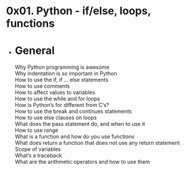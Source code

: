 # 0x01. Python - if/else, loops, functions

-   # General
	Why Python programming is awesome  
	Why indentation is so important in Python  
	How to use the if, if ... else statements  
	How to use comments  
	How to affect values to variables  
	How to use the while and for loops  
	How is Python’s for different from C‘s?  
	How to use the break and continues statements  
	How to use else clauses on loops  
	What does the pass statement do, and when to use it  
	How to use range  
	What is a function and how do you use functions  
	What does return a function that does not use any return statement  
	Scope of variables  
	What’s a traceback  
	What are the arithmetic operators and how to use them  

